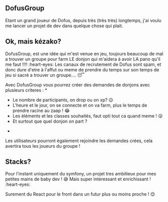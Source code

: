 ## DofusGroup

Etant un grand joueur de Dofus, depuis très (très très) longtemps, j'ai voulu me lancer un projet de dev dans quelque chose qui plait.

## Ok, mais kézako? 

DofusGroup, est une idée qui m'est venue en jeu, toujours beaucoup de mal a trouver un groupe pour farm LE donjon qui m'aidera à avoir LA pano qu'il me faut !!!! :heart-eyes:
Les canaux de recrutement de Dofus sont spam, et donc dure d'etre à l'affut ou meme de prendre du temps sur son temps de jeu si sacré a trouver un groupe.... :sleeping:

Avec DofusGroup vous pourrez créer des demandes de donjons avec plusieurs criteres :
*
- Le nombre de participants, on drop ou on xp? :wink:
- L'heure et le jour, on se connecte et on va farm, plus le temps de prendre racine au zaap ! :joy:
- Les éléments et les classes souhaités, faut opti tout ca quand meme ! :stuck_out_tongue_winking_eye:
- Et surtout que quel donjon on part ?
*

Les utilisateurs pourront également rejoindre les demandes crées, cela avertira tous les joueurs du groupe !

## Stacks?

Pour l'instant uniquement du symfony, un projet tres ambitieux pour mes petites mains de baby dev ! :sweat_smile:
Mais super interessant et enrichissant ! :heart-eyes:

Surement du React pour le front dans un futur plus ou moins proche ! :blush:
